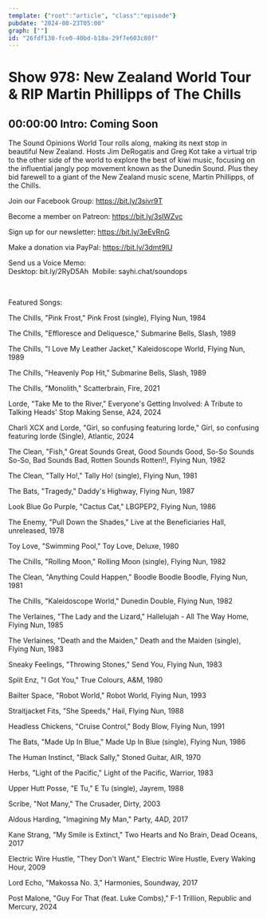 ```yaml
---
template: {"root":"article", "class":"episode"}
pubdate: "2024-08-23T05:00"
graph: [""]
id: "26fdf130-fce0-40bd-b18a-29f7e603c80f"
---
```






# Show 978: New Zealand World Tour & RIP Martin Phillipps of The Chills



## 00:00:00 Intro: Coming Soon

The Sound Opinions World Tour rolls along, making its next stop in beautiful New Zealand. Hosts Jim DeRogatis and Greg Kot take a virtual trip to the other side of the world to explore the best of kiwi music, focusing on the influential jangly pop movement known as the Dunedin Sound. Plus they bid farewell to a giant of the New Zealand music scene, Martin Phillipps, of the Chills.

Join our Facebook Group: https://bit.ly/3sivr9T

Become a member on Patreon: https://bit.ly/3slWZvc

Sign up for our newsletter: https://bit.ly/3eEvRnG

Make a donation via PayPal: https://bit.ly/3dmt9lU

Send us a Voice Memo: Desktop: bit.ly/2RyD5Ah  Mobile: sayhi.chat/soundops

 

Featured Songs:

The Chills, "Pink Frost," Pink Frost (single), Flying Nun, 1984

The Chills, "Effloresce and Deliquesce," Submarine Bells, Slash, 1989

The Chills, "I Love My Leather Jacket," Kaleidoscope World, Flying Nun, 1989

The Chills, "Heavenly Pop Hit," Submarine Bells, Slash, 1989

The Chills, "Monolith," Scatterbrain, Fire, 2021

Lorde, "Take Me to the River," Everyone's Getting Involved: A Tribute to Talking Heads' Stop Making Sense, A24, 2024

Charli XCX and Lorde, "Girl, so confusing featuring lorde," Girl, so confusing featuring lorde (Single), Atlantic, 2024

The Clean, "Fish," Great Sounds Great, Good Sounds Good, So-So Sounds So-So, Bad Sounds Bad, Rotten Sounds Rotten!!, Flying Nun, 1982

The Clean, "Tally Ho!," Tally Ho! (single), Flying Nun, 1981

The Bats, "Tragedy," Daddy's Highway, Flying Nun, 1987

Look Blue Go Purple, "Cactus Cat," LBGPEP2, Flying Nun, 1986

The Enemy, "Pull Down the Shades," Live at the Beneficiaries Hall, unreleased, 1978

Toy Love, "Swimming Pool," Toy Love, Deluxe, 1980

The Chills, "Rolling Moon," Rolling Moon (single), Flying Nun, 1982

The Clean, "Anything Could Happen," Boodle Boodle Boodle, Flying Nun, 1981

The Chills, "Kaleidoscope World," Dunedin Double, Flying Nun, 1982

The Verlaines, "The Lady and the Lizard," Hallelujah - All The Way Home, Flying Nun, 1985

The Verlaines, "Death and the Maiden," Death and the Maiden (single), Flying Nun, 1983

Sneaky Feelings, "Throwing Stones," Send You, Flying Nun, 1983

Split Enz, "I Got You," True Colours, A&amp;M, 1980

Bailter Space, "Robot World," Robot World, Flying Nun, 1993

Straitjacket Fits, "She Speeds," Hail, Flying Nun, 1988

Headless Chickens, "Cruise Control," Body Blow, Flying Nun, 1991

The Bats, "Made Up In Blue," Made Up In Blue (single), Flying Nun, 1986

The Human Instinct, "Black Sally," Stoned Guitar, AIR, 1970

Herbs, "Light of the Pacific," Light of the Pacific, Warrior, 1983

Upper Hutt Posse, "E Tu," E Tu (single), Jayrem, 1988

Scribe, "Not Many," The Crusader, Dirty, 2003

Aldous Harding, "Imagining My Man," Party, 4AD, 2017

Kane Strang, "My Smile is Extinct," Two Hearts and No Brain, Dead Oceans, 2017

Electric Wire Hustle, "They Don't Want," Electric Wire Hustle, Every Waking Hour, 2009

Lord Echo, "Makossa No. 3," Harmonies, Soundway, 2017

Post Malone, "Guy For That (feat. Luke Combs)," F-1 Trillion, Republic and Mercury, 2024
